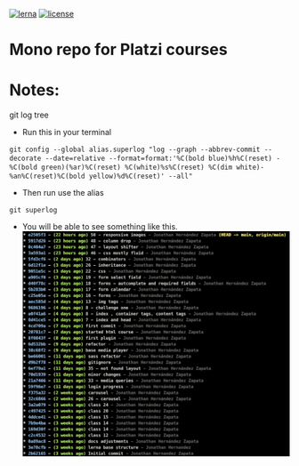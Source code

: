 [![lerna](https://img.shields.io/badge/maintained%20with-lerna-cc00ff.svg)](https://lerna.js.org/)
[![license](https://badgen.net/github/license/micromatch/micromatch)](https://github.com/jhz-dev/platzi/blob/main/LICENSE)


# Mono repo for Platzi courses

# Notes:
git log tree

* Run this in your terminal
```
git config --global alias.superlog "log --graph --abbrev-commit --decorate --date=relative --format=format:'%C(bold blue)%h%C(reset) - %C(bold green)(%ar)%C(reset) %C(white)%s%C(reset) %C(dim white)- %an%C(reset)%C(bold yellow)%d%C(reset)' --all"
```
* Then run use the alias
```
git superlog
```
* You will be able to see something like this.
![git superlog image](./git-superlog.png)